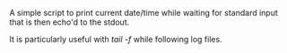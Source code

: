 A simple script to print current date/time while waiting for standard input that is then echo'd to the stdout.

It is particularly useful with *tail -f* while following log files.
